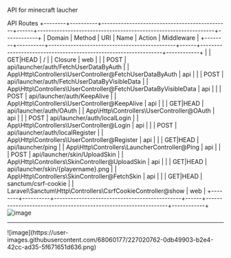 API for minecraft laucher

API Routes
+--------+----------+----------------------------------------------+------+----------------------------------------------------------------+------------+ 
| Domain | Method   | URI                                          | Name | Action                                                         | Middleware | 
+--------+----------+----------------------------------------------+------+----------------------------------------------------------------+------------+ 
|        | GET|HEAD | /                                            |      | Closure                                                        | web        | 
|        | POST     | api/launcher/auth/FetchUserDataByAuth        |      | App\Http\Controllers\UserController@FetchUserDataByAuth        | api        | 
|        | POST     | api/launcher/auth/FetchUserDataByVisibleData |      | App\Http\Controllers\UserController@FetchUserDataByVisibleData | api        | 
|        | POST     | api/launcher/auth/KeepAlive                  |      | App\Http\Controllers\UserController@KeepAlive                  | api        | 
|        | GET|HEAD | api/launcher/auth/OAuth                      |      | App\Http\Controllers\UserController@OAuth                      | api        | 
|        | POST     | api/launcher/auth/localLogin                 |      | App\Http\Controllers\UserController@Login                      | api        | 
|        | POST     | api/launcher/auth/localRegister              |      | App\Http\Controllers\UserController@Register                   | api        | 
|        | GET|HEAD | api/launcher/ping                            |      | App\Http\Controllers\LauncherController@Ping                   | api        | 
|        | POST     | api/launcher/skin/UploadSkin                 |      | App\Http\Controllers\SkinController@UploadSkin                 | api        | 
|        | GET|HEAD | api/launcher/skin/{playername}.png           |      | App\Http\Controllers\SkinController@FetchSkin                  | api        | 
|        | GET|HEAD | sanctum/csrf-cookie                          |      | Laravel\Sanctum\Http\Controllers\CsrfCookieController@show     | web        | 
+--------+----------+----------------------------------------------+------+----------------------------------------------------------------+------------+
![image](https://user-images.githubusercontent.com/68060177/227020682-d6779dd8-47ef-4430-9413-fa5922af4e82.png)
<hr>
![image](https://user-images.githubusercontent.com/68060177/227020762-0db49903-b2e4-42cc-ad35-5f671651d636.png)
